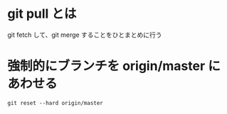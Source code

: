 # git pull とは
git fetch して、git merge することをひとまとめに行う

# 強制的にブランチを origin/master にあわせる
```
git reset --hard origin/master
```
